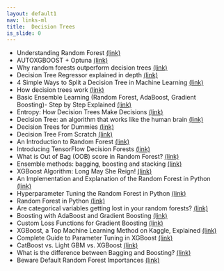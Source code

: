 ```yaml
---
layout: default1
nav: links-ml
title:  Decision Trees
is_slide: 0
---
```

- Understanding Random Forest
[(link)](https://towardsdatascience.com/understanding-random-forest-58381e0602d2)
- AUTOXGBOOST + Optuna
[(link)](https://medium.datadriveninvestor.com/autoxgboost-optuna-62a6e23a4604)
- Why random forests outperform decision trees
[(link)](https://towardsdatascience.com/why-random-forests-outperform-decision-trees-1b0f175a0b5)
- Decision Tree Regressor explained in depth
[(link)](https://gdcoder.com/decision-tree-regressor-explained-in-depth/)
- 4 Simple Ways to Split a Decision Tree in Machine Learning
[(link)](https://www.analyticsvidhya.com/blog/2020/06/4-ways-split-decision-tree/)
- How decision trees work
[(link)](https://brohrer.github.io/how_decision_trees_work.html)
- Basic Ensemble Learning (Random Forest, AdaBoost, Gradient Boosting)- Step by Step Explained
[(link)](https://towardsdatascience.com/basic-ensemble-learning-random-forest-adaboost-gradient-boosting-step-by-step-explained-95d49d1e2725)
- Entropy: How Decision Trees Make Decisions
[(link)](https://towardsdatascience.com/entropy-how-decision-trees-make-decisions-2946b9c18c8)
- Decision Tree: an algorithm that works like the human brain
[(link)](https://towardsdatascience.com/decision-tree-an-algorithm-that-works-like-the-human-brain-8bc0652f1fc6)
- Decision Trees for Dummies
[(link)](https://medium.com/analytics-vidhya/decision-trees-for-dummies-a8e3c00c5e2e)
- Decision Tree From Scratch
[(link)](https://medium.com/swlh/decision-tree-from-scratch-a72069240293)
- An Introduction to Random Forest
[(link)](https://towardsdatascience.com/random-forest-3a55c3aca46d)
- Introducing TensorFlow Decision Forests
[(link)](https://blog.tensorflow.org/2021/05/introducing-tensorflow-decision-forests.html)
- What is Out of Bag (OOB) score in Random Forest?
[(link)](https://towardsdatascience.com/what-is-out-of-bag-oob-score-in-random-forest-a7fa23d710)
- Ensemble methods: bagging, boosting and stacking
[(link)](https://towardsdatascience.com/ensemble-methods-bagging-boosting-and-stacking-c9214a10a205)
- XGBoost Algorithm: Long May She Reign!
[(link)](https://towardsdatascience.com/https-medium-com-vishalmorde-xgboost-algorithm-long-she-may-rein-edd9f99be63d)
- An Implementation and Explanation of the Random Forest in Python
[(link)](https://towardsdatascience.com/an-implementation-and-explanation-of-the-random-forest-in-python-77bf308a9b76)
- Hyperparameter Tuning the Random Forest in Python
[(link)](https://towardsdatascience.com/hyperparameter-tuning-the-random-forest-in-python-using-scikit-learn-28d2aa77dd74)
- Random Forest in Python
[(link)](https://towardsdatascience.com/random-forest-in-python-24d0893d51c0)
- Are categorical variables getting lost in your random forests?
[(link)](https://roamanalytics.com/2016/10/28/are-categorical-variables-getting-lost-in-your-random-forests/)
- Boosting with AdaBoost and Gradient Boosting
[(link)](https://medium.com/diogo-menezes-borges/boosting-with-adaboost-and-gradient-boosting-9cbab2a1af81)
- Custom Loss Functions for Gradient Boosting
[(link)](https://towardsdatascience.com/custom-loss-functions-for-gradient-boosting-f79c1b40466d)
- XGBoost, a Top Machine Learning Method on Kaggle, Explained
[(link)](https://www.kdnuggets.com/2017/10/xgboost-top-machine-learning-method-kaggle-explained.html)
- Complete Guide to Parameter Tuning in XGBoost
[(link)](https://www.analyticsvidhya.com/blog/2016/03/complete-guide-parameter-tuning-xgboost-with-codes-python/)
- CatBoost vs. Light GBM vs. XGBoost
[(link)](https://towardsdatascience.com/catboost-vs-light-gbm-vs-xgboost-5f93620723db)
- What is the difference between Bagging and Boosting?
[(link)](https://www.kdnuggets.com/2017/11/difference-bagging-boosting.html)
- Beware Default Random Forest Importances
[(link)](http://parrt.cs.usfca.edu/doc/rf-importance/index.html)


